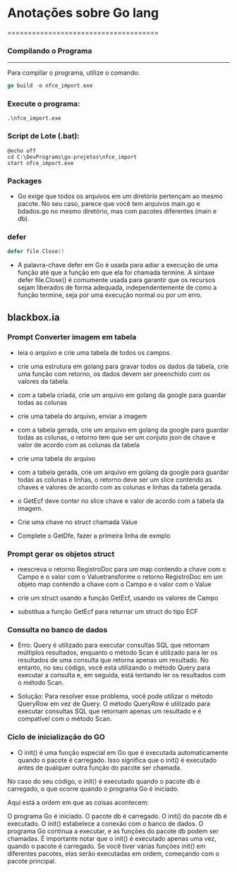 # Anotações sobre Go lang
=====================================

### Compilando o Programa
-------------------------

Para compilar o programa, utilize o comando:
```go
go build -o nfce_import.exe
```
### Execute o programa:
```shell
.\nfce_import.exe
```

### Script de Lote (.bat):
```batch
@echo off
cd C:\DevPrograms\go-projetos\nfce_import
start nfce_import.exe
```

### Packages
- Go exige que todos os arquivos em um diretório pertençam ao mesmo pacote. No seu caso, parece que você tem arquivos main.go e bdados.go no mesmo diretório, mas com pacotes diferentes (main e db).

### defer 
```go 
defer file.Close()
```
- A palavra-chave defer em Go é usada para adiar a execução de uma função até que a função em que ela foi chamada termine. A sintaxe defer file.Close() é comumente usada para garantir que os recursos sejam liberados de forma adequada, independentemente de como a função termine, seja por uma execução normal ou por um erro.

## blackbox.ia
### Prompt Converter imagem em tabela
- leia o arquivo e crie uma tabela de todos os campos.

- crie uma estrutura em golang para gravar todos os dados da tabela, crie uma função com retorno, os dados devem ser preenchido com os valores da tabela.

- com a tabela criada, crie um arquivo em golang da google para guardar todas as colunas


- crie uma tabela do arquivo, enviar a imagem
- com a tabela gerada, crie um arquivo em golang da google para guardar todas as colunas, o retorno tem que ser um conjuto json de chave e valor de acordo com as colunas da tabela

- crie uma tabela do arquivo
- com a tabela gerada, crie um arquivo em golang da google para guardar todas as colunas e linhas, o retorno deve ser um slice contendo as chaves e valores de acordo com as colunas e linhas da tabela gerada.

- o GetEcf deve conter no slice chave e valor de acordo com a tabela da imagem.

- Crie uma chave no struct chamada Value

- Complete o GetDfe, fazer a primeira linha de exmplo

### Prompt gerar os objetos struct

- reescreva o retorno RegistroDoc para um map contendo a chave com o Campo e o valor com o Valuetransforme o retorno RegistroDoc em um objeto map contendo a chave com o Campo e o valor com o Value

- crie um struct usando a função GetEcf, usando os valores de Campo
- substitua a função GetEcf para returnar um struct do tipo ECF

### Consulta no banco de dados
- Erro: Query é utilizado para executar consultas SQL que retornam múltiplos resultados, enquanto o método Scan é utilizado para ler os resultados de uma consulta que retorna apenas um resultado. No entanto, no seu código, você está utilizando o método Query para executar a consulta e, em seguida, está tentando ler os resultados com o método Scan.

- Solução: Para resolver esse problema, você pode utilizar o método QueryRow em vez de Query. O método QueryRow é utilizado para executar consultas SQL que retornam apenas um resultado e é compatível com o método Scan.

### Ciclo de inicialização do GO
- O init() é uma função especial em Go que é executada automaticamente quando o pacote é carregado. Isso significa que o init() é executado antes de qualquer outra função do pacote ser chamada.

No caso do seu código, o init() é executado quando o pacote db é carregado, o que ocorre quando o programa Go é iniciado.

Aqui está a ordem em que as coisas acontecem:

O programa Go é iniciado.
O pacote db é carregado.
O init() do pacote db é executado.
O init() estabelece a conexão com o banco de dados.
O programa Go continua a executar, e as funções do pacote db podem ser chamadas.
É importante notar que o init() é executado apenas uma vez, quando o pacote é carregado. Se você tiver várias funções init() em diferentes pacotes, elas serão executadas em ordem, começando com o pacote principal.